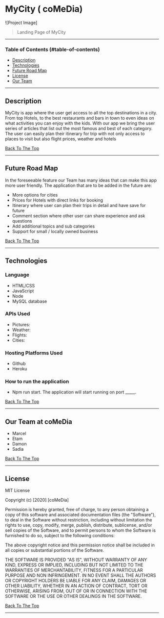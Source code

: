 

  # MyCity  ( coMeDia)

  ![Project Image] 

  > Landing Page of MyCity

 ---

  ### Table of Contents (#table-of-contents)
 - [Description](#description)
 - [Technologies](#technologies)
 - [Future Road Map](#future-road-map)
 - [License](#license)
 - [Our Team](#our-team)

  ---

  ## Description

  
 <p> MyCity is app where the user get access to all the top destinations in a city. From top Hotels, to the best restaurants and bars in town to even ideas on what activities you can enjoy with the kids. With our app we bring the user series of articles that list out the most famous and best of each category. The user can easily plan their itinerary for trip with not only access to places to visit but also flight prices, weather and hotels  </p>  


[Back To The Top](#table-of-contents)

  ---  
## Future Road Map  
<p>In the foreseeable feature our Team has many ideas that can make this app more user friendly. The application that are to be added in the future are:</p>    
 

- More options for cities   
- Prices for Hotels with direct links for booking 
- Itinerary where user can plan their trips in detail and have save for future  
- Comment section where other user can share experience and ask questions  
- Add additional  topics and sub categories   
- Support for small / locally owned business 
 

[Back To The Top](#table-of-contents)

  ---  
 


 ## Technologies

### Language  
- HTML/CSS 
- JavaScript 
- Node 
- MySQL database    


### APIs Used 

 - Pictures: 
 - Weather: 
 - Flights: 
 - Cities: 


### Hosting Platforms Used
- Github
- Heroku

### How to run the application 

-  Npm run start. The application will start running on port _____.
 
  [Back To The Top](#table-of-contents)

  ----

 
  ## Our Team  at coMeDia   
  - Marcel 
  - Etam 
  - Damon  
  - Sadia  

 [Back To The Top](#table-of-contents)

  ---

  ## License

  MIT License

  Copyright (c) [2020] [coMeDia]

  Permission is hereby granted, free of charge, to any person obtaining a copy
 of this software and associated documentation files (the "Software"), to deal
 in the Software without restriction, including without limitation the rights
 to use, copy, modify, merge, publish, distribute, sublicense, and/or sell
 copies of the Software, and to permit persons to whom the Software is
 furnished to do so, subject to the following conditions:

  The above copyright notice and this permission notice shall be included in all
 copies or substantial portions of the Software.

  THE SOFTWARE IS PROVIDED "AS IS", WITHOUT WARRANTY OF ANY KIND, EXPRESS OR
 IMPLIED, INCLUDING BUT NOT LIMITED TO THE WARRANTIES OF MERCHANTABILITY,
 FITNESS FOR A PARTICULAR PURPOSE AND NON INFRINGEMENT. IN NO EVENT SHALL THE
 AUTHORS OR COPYRIGHT HOLDERS BE LIABLE FOR ANY CLAIM, DAMAGES OR OTHER
 LIABILITY, WHETHER IN AN ACTION OF CONTRACT, TORT OR OTHERWISE, ARISING FROM,
 OUT OF OR IN CONNECTION WITH THE SOFTWARE OR THE USE OR OTHER DEALINGS IN THE
 SOFTWARE.

  [Back To The Top](#table-of-contents)

  ---
 
 
 
 
 
 
 
 
